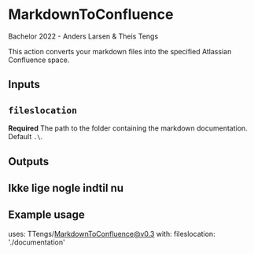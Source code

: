 # MarkdownToConfluence
Bachelor 2022 - Anders Larsen &amp; Theis Tengs

This action converts your markdown files into the specified Atlassian Confluence space.

## Inputs

## `fileslocation`

**Required** The path to the folder containing the markdown documentation. Default `.\`.

## Outputs

## Ikke lige nogle indtil nu
## Example usage

uses: TTengs/MarkdownToConfluence@v0.3
with:
  fileslocation: './documentation'